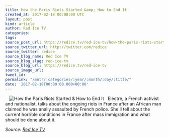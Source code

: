 ```yaml
---
title: How the Paris Riots Started &amp; How to End It
created_at: 2017-02-18 00:08:00 UTC
layout: post
kind: article
author: Red Ice TV
categories: 
tags: 
source_post_url: https://redice.tv/red-ice-tv/how-the-paris-riots-started-and-how-to-end-it
source_twitter_url: http://twitter.com/redice
source_twitter: redice
source_blog_name: Red Ice TV
source_blog_slug: red-ice-tv
source_blog_url: https://redice.tv/red-ice-tv
source_image_url: 
tweet_id: 
permalink: "/mntr/:categories/:year/:month/:day/:title/"
date: '2017-02-18T00:00:00.000+00:00'
---
```

<img align="left" hspace="12" alt="How the Paris Riots Started &amp; How to End It" src="https://rdice.net/a/c/t/17/RITV-How-Paris-Riots-Started-and-How-to-End-It.9cd7b47f.jpg"> Electre, a French activist and nationalist, talks about the ongoing riots in France after an African man claimed he was anally assaulted by French police. She'll tell about the current horrible conditions in France after mass immigration and what should be done about it.<div class="">
    <i>Source: <a href="https://redice.tv/red-ice-tv">Red Ice TV</a></i>
</div>
